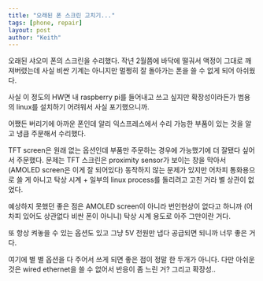 ```yaml
---
title: "오래된 폰 스크린 고치기..."
tags: [phone, repair]
layout: post
author: "Keith"
---
```


오래된 샤오미 폰의 스크린을 수리했다. 작년 2월쯤에 바닥에 떨궈서 액정이 그대로 깨져버렸는데 사실 비싼 기계는 아니지만 멀쩡히 잘 돌아가는 폰을 쓸 수 없게 되어 아쉬웠다.

사실 이 정도의 HW면 내 raspberry pi를 들어내고 쓰고 싶지만 확장성이라든가 범용의 linux를 설치하기 어려워서 사실 포기했으니까.

어쨌든 버리기에 아까운 폰인데 알리 익스프레스에서 수리 가능한 부품이 있는 것을 알고 냉큼 주문해서 수리했다.

TFT screen은 원래 없는 옵션인데 부품만 주문하는 경우에 가능했기에 더 잘됐다 싶어서 주문했다. 문제는 TFT 스크린은 proximity sensor가 보이는 창을 막아서 (AMOLED screen은 이게 잘 되어있다) 동작하지 않는 문제가 있지만 어차피 통화용으로 쓸 게 아니고 탁상 시계 + 일부의 linux process를 돌리려고 고친 거라 별 상관이 없었다.

예상하지 못했던 좋은 점은 AMOLED screen이 아니라 번인현상이 없다고 하니까 (어차피 있어도 상관없다 비싼 폰이 아니니) 탁상 시계 용도로 아주 그만이란 거다.

또 항상 켜놓을 수 있는 옵션도 있고 그냥 5V 전원만 냅다 공급되면 되니까 너무 좋은 거다.

여기에 별 별 옵션을 다 주어서 쓰게 되면 좋은 점이 정말 한 두개가 아니다. 다만 아쉬운 것은 wired ethernet을 쓸 수 없어서 반응이 좀 느린 거? 그리고 확장성..

